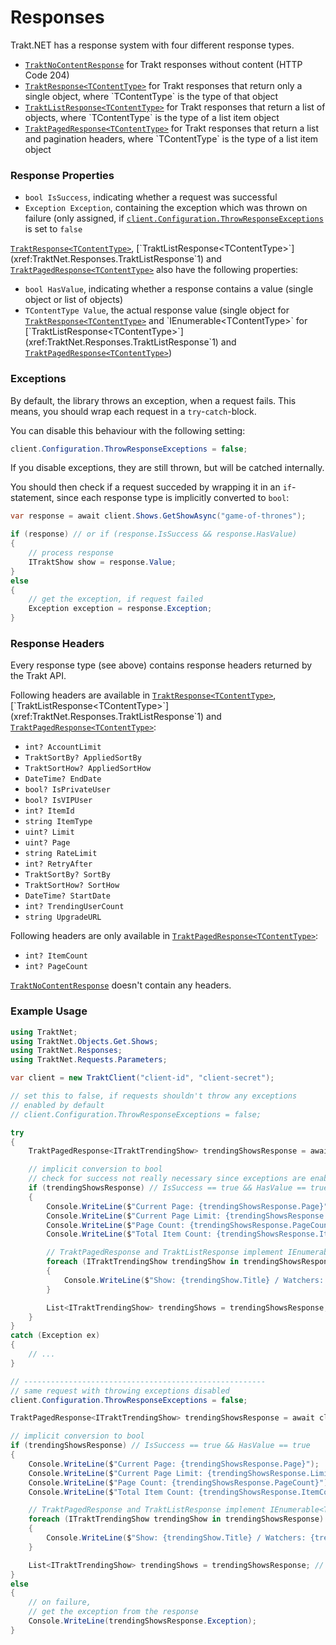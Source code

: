 # Responses

Trakt.NET has a response system with four different response types.

- [`TraktNoContentResponse`](xref:TraktNet.Responses.TraktNoContentResponse) for Trakt responses without content (HTTP Code 204)
- [`TraktResponse<TContentType>`](xref:TraktNet.Responses.TraktResponse`1) for Trakt responses that return only a single object, where `TContentType` is the type of that object
- [`TraktListResponse<TContentType>`](xref:TraktNet.Responses.TraktListResponse`1) for Trakt responses that return a list of objects, where `TContentType` is the type of a list item object
- [`TraktPagedResponse<TContentType>`](xref:TraktNet.Responses.TraktPagedResponse`1) for Trakt responses that return a list and pagination headers, where `TContentType` is the type of a list item object

### Response Properties

- `bool IsSuccess`, indicating whether a request was successful
- `Exception Exception`, containing the exception which was thrown on failure (only assigned, if [`client.Configuration.ThrowResponseExceptions`](xref:TraktNet.Core.TraktConfiguration.ThrowResponseExceptions) is set to `false`

[`TraktResponse<TContentType>`](xref:TraktNet.Responses.TraktResponse`1), [`TraktListResponse<TContentType>`](xref:TraktNet.Responses.TraktListResponse`1) and [`TraktPagedResponse<TContentType>`](xref:TraktNet.Responses.TraktPagedResponse`1) also have the following properties:

- `bool HasValue`, indicating whether a response contains a value (single object or list of objects)
- `TContentType Value`, the actual response value (single object for [`TraktResponse<TContentType>`](xref:TraktNet.Responses.TraktResponse`1) and `IEnumerable<TContentType>` for [`TraktListResponse<TContentType>`](xref:TraktNet.Responses.TraktListResponse`1) and [`TraktPagedResponse<TContentType>`](xref:TraktNet.Responses.TraktPagedResponse`1))

### Exceptions

By default, the library throws an exception, when a request fails.
This means, you should wrap each request in a `try`-`catch`-block.

You can disable this behaviour with the following setting:

```csharp
client.Configuration.ThrowResponseExceptions = false;
```

If you disable exceptions, they are still thrown, but will be catched internally.

You should then check if a request succeded by wrapping it in an `if`-statement, since each response type is implicitly converted to `bool`:

```csharp
var response = await client.Shows.GetShowAsync("game-of-thrones");

if (response) // or if (response.IsSuccess && response.HasValue)
{
    // process response
    ITraktShow show = response.Value;
}
else
{
    // get the exception, if request failed
    Exception exception = response.Exception;
}
```

### Response Headers

Every response type (see above) contains response headers returned by the Trakt API.

Following headers are available in [`TraktResponse<TContentType>`](xref:TraktNet.Responses.TraktResponse`1), [`TraktListResponse<TContentType>`](xref:TraktNet.Responses.TraktListResponse`1) and [`TraktPagedResponse<TContentType>`](xref:TraktNet.Responses.TraktPagedResponse`1):

- `int? AccountLimit`
- `TraktSortBy? AppliedSortBy`
- `TraktSortHow? AppliedSortHow`
- `DateTime? EndDate`
- `bool? IsPrivateUser`
- `bool? IsVIPUser`
- `int? ItemId`
- `string ItemType`
- `uint? Limit`
- `uint? Page`
- `string RateLimit`
- `int? RetryAfter`
- `TraktSortBy? SortBy`
- `TraktSortHow? SortHow`
- `DateTime? StartDate`
- `int? TrendingUserCount`
- `string UpgradeURL`

Following headers are only available in [`TraktPagedResponse<TContentType>`](xref:TraktNet.Responses.TraktPagedResponse`1):

- `int? ItemCount`
- `int? PageCount`

[`TraktNoContentResponse`](xref:TraktNet.Responses.TraktNoContentResponse) doesn't contain any headers.

### Example Usage

```csharp
using TraktNet;
using TraktNet.Objects.Get.Shows;
using TraktNet.Responses;
using TraktNet.Requests.Parameters;

var client = new TraktClient("client-id", "client-secret");

// set this to false, if requests shouldn't throw any exceptions
// enabled by default
// client.Configuration.ThrowResponseExceptions = false;

try
{
    TraktPagedResponse<ITraktTrendingShow> trendingShowsResponse = await client.Shows.GetTrendingShowsAsync(new TraktExtendedInfo() { Full = true }, 1, 10);

    // implicit conversion to bool
    // check for success not really necessary since exceptions are enabled
    if (trendingShowsResponse) // IsSuccess == true && HasValue == true
    {
        Console.WriteLine($"Current Page: {trendingShowsResponse.Page}");
        Console.WriteLine($"Current Page Limit: {trendingShowsResponse.Limit}");
        Console.WriteLine($"Page Count: {trendingShowsResponse.PageCount}");
        Console.WriteLine($"Total Item Count: {trendingShowsResponse.ItemCount}");

        // TraktPagedResponse and TraktListResponse implement IEnumerable<TContentType>
        foreach (ITraktTrendingShow trendingShow in trendingShowsResponse)
        {
            Console.WriteLine($"Show: {trendingShow.Title} / Watchers: {trendingShow.Watchers}");
        }

        List<ITraktTrendingShow> trendingShows = trendingShowsResponse; // implicit conversion
    }
}
catch (Exception ex)
{
    // ...
}

// ------------------------------------------------------
// same request with throwing exceptions disabled
client.Configuration.ThrowResponseExceptions = false;

TraktPagedResponse<ITraktTrendingShow> trendingShowsResponse = await client.Shows.GetTrendingShowsAsync(new TraktExtendedInfo() { Full = true }, 1, 10);

// implicit conversion to bool
if (trendingShowsResponse) // IsSuccess == true && HasValue == true
{
    Console.WriteLine($"Current Page: {trendingShowsResponse.Page}");
    Console.WriteLine($"Current Page Limit: {trendingShowsResponse.Limit}");
    Console.WriteLine($"Page Count: {trendingShowsResponse.PageCount}");
    Console.WriteLine($"Total Item Count: {trendingShowsResponse.ItemCount}");

    // TraktPagedResponse and TraktListResponse implement IEnumerable<TContentType>
    foreach (ITraktTrendingShow trendingShow in trendingShowsResponse)
    {
        Console.WriteLine($"Show: {trendingShow.Title} / Watchers: {trendingShow.Watchers}");
    }

    List<ITraktTrendingShow> trendingShows = trendingShowsResponse; // implicit conversion
}
else
{
    // on failure,
    // get the exception from the response
    Console.WriteLine(trendingShowsResponse.Exception);
}
```
